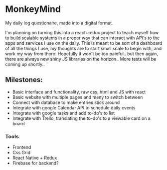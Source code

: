 # MonkeyMind
My daily log questionaire, made into a digital format.

I'm planning on turning this into a react+redux project to teach myself how to build scalable systems in a proper way that can interact with API's to the apps and services I use on the daily. This is meant to be sort of a dashboard of all the things I use, my thoughts are to start small scale to begin with, and work my way from there.
Hopefully it won't be too painful.. but then again, there are always new shiny JS libraries on the horizon..
More tests will be coming up shortly..



## Milestones:
* Basic interface and functionality, raw css, html and JS with react
* Basic website with multiple pages and meny to switch between
* Connect with database to make entries stick around
* Integrate with google Calendar API to schedule daily events
* Integrate with google tasks and add to-do's to list
* Integrate with Trello, translating the to-do's to a viewable card on a board

### Tools
* Frontend
* Css Grid
* React Native + Redux
* Firebase for backend?
